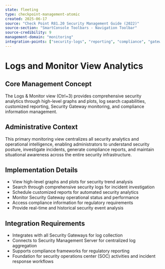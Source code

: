 ```yaml
---
state: fleeting
type: checkpoint-management-atomic
created: 2025-06-17
source: "Check Point R81.20 Security Management Guide (2022)"
source-section: "SmartConsole Toolbars - Navigation Toolbar"
source-credibility: 9
management-domain: "monitoring"
integration-points: ["security-logs", "reporting", "compliance", "gateway-monitoring", "analytics"]
---
```


# Logs and Monitor View Analytics

## Core Management Concept
The Logs & Monitor view (Ctrl+3) provides comprehensive security analytics through high-level graphs and plots, log search capabilities, customized reporting, Security Gateway monitoring, and compliance information management.

## Administrative Context
This primary monitoring view centralizes all security analytics and operational intelligence, enabling administrators to understand security posture, investigate incidents, generate compliance reports, and maintain situational awareness across the entire security infrastructure.

## Implementation Details
- View high-level graphs and plots for security trend analysis
- Search through comprehensive security logs for incident investigation
- Schedule customized reports for automated security analytics
- Monitor Security Gateway operational status and performance
- Access compliance information for regulatory requirements
- Provide real-time and historical security event analysis

## Integration Requirements
- Integrates with all Security Gateways for log collection
- Connects to Security Management Server for centralized log aggregation
- Supports compliance frameworks for regulatory reporting
- Foundation for security operations center (SOC) activities and incident response workflows